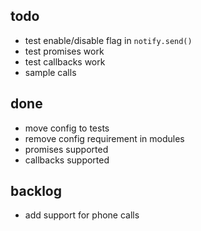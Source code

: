 ## todo

- test enable/disable flag in `notify.send()`
- test promises work
- test callbacks work
- sample calls

## done
- move config to tests
- remove config requirement in modules
- promises supported
- callbacks supported

## backlog

- add support for phone calls

